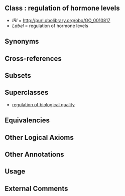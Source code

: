 
## Class : regulation of hormone levels

 * *IRI* = http://purl.obolibrary.org/obo/GO_0010817
 * *Label* = regulation of hormone levels

## Synonyms


## Cross-references


## Subsets


## Superclasses

 * [regulation of biological quality](../../GO/08/GO_0065008.md)

## Equivalencies


## Other Logical Axioms


## Other Annotations


## Usage


## External Comments

